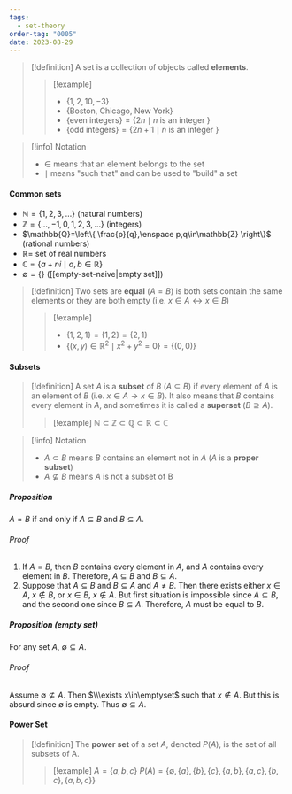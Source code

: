 ```yaml
---
tags:
  - set-theory
order-tag: "0005"
date: 2023-08-29
---
```

>[!definition]
>A set is a collection of objects called **elements**.
>
>>[!example]
>>- $\{1,2,10,-3\}$
>>- $\{$Boston, Chicago, New York$\}$
>>- $\{$even integers$\} = \{2n \mid n$ is an integer $\}$
>>- $\{$odd integers$\} = \{2n+1\mid n$ is an integer $\}$

>[!info] Notation
>- $\in$ means that an element belongs to the set
>- $\mid$ means "such that" and can be used to "build" a set

#### Common sets
- $\mathbb{N}=\{1,2,3,\dots\}$ (natural numbers)
- $\mathbb{Z}=\{\dots,-1,0,1,2,3,\dots\}$ (integers)
- $\mathbb{Q}=\left\{ \frac{p}{q},\enspace p,q\in\mathbb{Z} \right\}$ (rational numbers)
- $\mathbb{R}=$ set of real numbers
- $\mathbb{C}=\{a+ni\mid a,b\in\mathbb{R}\}$
- $\emptyset=\{\}$ ([[empty-set-naive|empty set]])

>[!definition]
>Two sets are **equal** ($A=B$) is both sets contain the same elements or they are both empty (i.e. $x\in A\leftrightarrow x\in B$)
>
>>[!example]
>>- $\{ 1,2,1 \}=\{ 1,2 \}=\{ 2,1 \}$
>>- $\{ (x,y)\in \mathbb{R}^{2} \mid x^{2}+y^{2}=0 \} = \{ (0,0) \}$

#### Subsets
>[!definition]
>A set $A$ is a **subset** of $B$ ($A\subseteq B$) if every element of $A$ is an element of $B$ (i.e. $x\in A\to x\in B$). It also means that $B$ contains every element in $A$, and sometimes it is called a **superset** ($B\supseteq A$).
>>[!example]
>>$\mathbb{N}\subset \mathbb{Z}\subset \mathbb{Q}\subset \mathbb{R}\subset \mathbb{C}$

>[!info] Notation
>- $A\subset B$ means $B$ contains an element not in $A$ ($A$ is a **proper subset**)
>- $A\nsubseteq B$ means $A$ is not a subset of B

##### Proposition
$A=B$ if and only if $A\subseteq B$ and $B\subseteq A$.
###### Proof
1. If $A=B$, then $B$ contains every element in $A$, and $A$ contains every element in $B$. Therefore, $A\subseteq B$ and $B\subseteq A$.
2. Suppose that $A\subseteq B$ and $B\subseteq A$ and $A\neq B$. Then there exists either $x\in A,\;x\notin B$, or $x\in B,\;x \notin A$. But first situation is impossible since $A\subseteq B$, and the second one since $B\subseteq A$. Therefore, $A$ must be equal to $B$.

##### Proposition (empty set)
For any set $A$, $\emptyset \subseteq A$.
###### Proof
Assume $\emptyset\not\subseteq A$. Then $\\\exists x\in\emptyset$ such that $x\notin A$. But this is absurd since $\emptyset$ is empty. Thus $\emptyset\subseteq A$.

#### Power Set

>[!definition]
>The **power set** of a set $A$, denoted $P(A)$, is the set of all subsets of A.
>>[!example]
>>$A=\{ a,b,c \}$
>>$P(A)=\{ \emptyset,\{a\},\{b\},\{c\},\{a,b\},\{a,c\},\{b,c\},\{ a,b,c \} \}$

